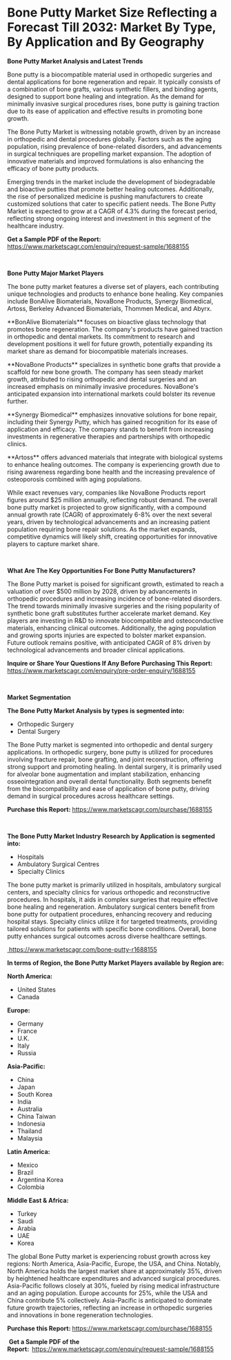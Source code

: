 <p><h1>Bone Putty Market Size Reflecting a Forecast Till 2032: Market By Type, By Application and By Geography</h1></p><p><strong>Bone Putty Market Analysis and Latest Trends</strong></p>
<p><p>Bone putty is a biocompatible material used in orthopedic surgeries and dental applications for bone regeneration and repair. It typically consists of a combination of bone grafts, various synthetic fillers, and binding agents, designed to support bone healing and integration. As the demand for minimally invasive surgical procedures rises, bone putty is gaining traction due to its ease of application and effective results in promoting bone growth.</p><p>The Bone Putty Market is witnessing notable growth, driven by an increase in orthopedic and dental procedures globally. Factors such as the aging population, rising prevalence of bone-related disorders, and advancements in surgical techniques are propelling market expansion. The adoption of innovative materials and improved formulations is also enhancing the efficacy of bone putty products.</p><p>Emerging trends in the market include the development of biodegradable and bioactive putties that promote better healing outcomes. Additionally, the rise of personalized medicine is pushing manufacturers to create customized solutions that cater to specific patient needs. The Bone Putty Market is expected to grow at a CAGR of 4.3% during the forecast period, reflecting strong ongoing interest and investment in this segment of the healthcare industry.</p></p>
<p><strong>Get a Sample PDF of the Report:&nbsp;</strong> <a href="https://www.marketscagr.com/enquiry/request-sample/1688155?utm_campaign=3087&utm_medium=2&utm_source=Github&utm_content=ia&utm_term=19042025&utm_id=bone-putty">https://www.marketscagr.com/enquiry/request-sample/1688155</a></p>
<p>&nbsp;</p>
<p><strong>Bone Putty Major Market Players</strong></p>
<p><p>The bone putty market features a diverse set of players, each contributing unique technologies and products to enhance bone healing. Key companies include BonAlive Biomaterials, NovaBone Products, Synergy Biomedical, Artoss, Berkeley Advanced Biomaterials, Thommen Medical, and Abyrx.</p><p>**BonAlive Biomaterials** focuses on bioactive glass technology that promotes bone regeneration. The company's products have gained traction in orthopedic and dental markets. Its commitment to research and development positions it well for future growth, potentially expanding its market share as demand for biocompatible materials increases. </p><p>**NovaBone Products** specializes in synthetic bone grafts that provide a scaffold for new bone growth. The company has seen steady market growth, attributed to rising orthopedic and dental surgeries and an increased emphasis on minimally invasive procedures. NovaBone's anticipated expansion into international markets could bolster its revenue further. </p><p>**Synergy Biomedical** emphasizes innovative solutions for bone repair, including their Synergy Putty, which has gained recognition for its ease of application and efficacy. The company stands to benefit from increasing investments in regenerative therapies and partnerships with orthopedic clinics. </p><p>**Artoss** offers advanced materials that integrate with biological systems to enhance healing outcomes. The company is experiencing growth due to rising awareness regarding bone health and the increasing prevalence of osteoporosis combined with aging populations. </p><p>While exact revenues vary, companies like NovaBone Products report figures around $25 million annually, reflecting robust demand. The overall bone putty market is projected to grow significantly, with a compound annual growth rate (CAGR) of approximately 6-8% over the next several years, driven by technological advancements and an increasing patient population requiring bone repair solutions. As the market expands, competitive dynamics will likely shift, creating opportunities for innovative players to capture market share.</p></p>
<p>&nbsp;</p>
<p><strong>What Are The Key Opportunities For Bone Putty Manufacturers?</strong></p>
<p><p>The Bone Putty market is poised for significant growth, estimated to reach a valuation of over $500 million by 2028, driven by advancements in orthopedic procedures and increasing incidence of bone-related disorders. The trend towards minimally invasive surgeries and the rising popularity of synthetic bone graft substitutes further accelerate market demand. Key players are investing in R&D to innovate biocompatible and osteoconductive materials, enhancing clinical outcomes. Additionally, the aging population and growing sports injuries are expected to bolster market expansion. Future outlook remains positive, with anticipated CAGR of 8% driven by technological advancements and broader clinical applications.</p></p>
<p><strong>Inquire or Share Your Questions If Any Before Purchasing This Report:</strong> <a href="https://www.marketscagr.com/enquiry/pre-order-enquiry/1688155?utm_campaign=3087&utm_medium=2&utm_source=Github&utm_content=ia&utm_term=19042025&utm_id=bone-putty">https://www.marketscagr.com/enquiry/pre-order-enquiry/1688155</a></p>
<p>&nbsp;</p>
<p><strong>Market Segmentation</strong></p>
<p><strong>The Bone Putty Market Analysis by types is segmented into:</strong></p>
<p><ul><li>Orthopedic Surgery</li><li>Dental Surgery</li></ul></p>
<p><p>The Bone Putty market is segmented into orthopedic and dental surgery applications. In orthopedic surgery, bone putty is utilized for procedures involving fracture repair, bone grafting, and joint reconstruction, offering strong support and promoting healing. In dental surgery, it is primarily used for alveolar bone augmentation and implant stabilization, enhancing osseointegration and overall dental functionality. Both segments benefit from the biocompatibility and ease of application of bone putty, driving demand in surgical procedures across healthcare settings.</p></p>
<p><strong>Purchase this Report:&nbsp;</strong><a href="https://www.marketscagr.com/purchase/1688155?utm_campaign=3087&utm_medium=2&utm_source=Github&utm_content=ia&utm_term=19042025&utm_id=bone-putty">https://www.marketscagr.com/purchase/1688155</a></p>
<p>&nbsp;</p>
<p><strong>The Bone Putty Market Industry Research by Application is segmented into:</strong></p>
<p><ul><li>Hospitals</li><li>Ambulatory Surgical Centres</li><li>Specialty Clinics</li></ul></p>
<p><p>The bone putty market is primarily utilized in hospitals, ambulatory surgical centers, and specialty clinics for various orthopedic and reconstructive procedures. In hospitals, it aids in complex surgeries that require effective bone healing and regeneration. Ambulatory surgical centers benefit from bone putty for outpatient procedures, enhancing recovery and reducing hospital stays. Specialty clinics utilize it for targeted treatments, providing tailored solutions for patients with specific bone conditions. Overall, bone putty enhances surgical outcomes across diverse healthcare settings.</p></p>
<p><a href="https://www.marketscagr.com/bone-putty-r1688155?utm_campaign=3087&utm_medium=2&utm_source=Github&utm_content=ia&utm_term=19042025&utm_id=bone-putty">&nbsp;https://www.marketscagr.com/bone-putty-r1688155</a></p>
<p><strong>In terms of Region, the Bone Putty Market Players available by Region are:</strong></p>
<p>
    <p> <strong> North America: </strong>
        <ul>
            <li>United States</li>
            <li>Canada</li>
        </ul>
        </p> 
    <p> <strong> Europe: </strong>
        <ul>
            <li>Germany</li>
            <li>France</li>
            <li>U.K.</li>
            <li>Italy</li>
            <li>Russia</li>
        </ul>
        </p> 
    <p> <strong> Asia-Pacific: </strong>
        <ul>
            <li>China</li>
            <li>Japan</li>
            <li>South Korea</li>
            <li>India</li>
            <li>Australia</li>
            <li>China Taiwan</li>
            <li>Indonesia</li>
            <li>Thailand</li>
            <li>Malaysia</li>
        </ul>
        </p> 
    <p> <strong> Latin America: </strong>
        <ul>
            <li>Mexico</li>
            <li>Brazil</li>
            <li>Argentina Korea</li>
            <li>Colombia</li>
        </ul>
        </p> 
    <p> <strong> Middle East & Africa: </strong>
        <ul>
            <li>Turkey</li>
            <li>Saudi</li>
            <li>Arabia</li>
            <li>UAE</li>
            <li>Korea</li>
        </ul>
    </p>
    </p>
<p><p>The global Bone Putty market is experiencing robust growth across key regions: North America, Asia-Pacific, Europe, the USA, and China. Notably, North America holds the largest market share at approximately 35%, driven by heightened healthcare expenditures and advanced surgical procedures. Asia-Pacific follows closely at 30%, fueled by rising medical infrastructure and an aging population. Europe accounts for 25%, while the USA and China contribute 5% collectively. Asia-Pacific is anticipated to dominate future growth trajectories, reflecting an increase in orthopedic surgeries and innovations in bone regeneration technologies.</p></p>
<p><strong>Purchase this Report: </strong><a href="https://www.marketscagr.com/purchase/1688155?utm_campaign=3087&utm_medium=2&utm_source=Github&utm_content=ia&utm_term=19042025&utm_id=bone-putty">https://www.marketscagr.com/purchase/1688155</a></p>
<p>&nbsp;<strong>Get a Sample PDF of the Report:&nbsp;&nbsp;</strong><a href="https://www.marketscagr.com/enquiry/request-sample/1688155?utm_campaign=3087&utm_medium=2&utm_source=Github&utm_content=ia&utm_term=19042025&utm_id=bone-putty">https://www.marketscagr.com/enquiry/request-sample/1688155</a></p>
<p><strong></strong></p>
<p><p></p><p></p><p></p></p>